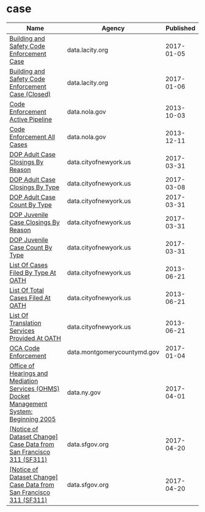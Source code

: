 # case

Name | Agency | Published
---- | ---- | ---------
[Building and Safety Code Enforcement Case](../datasets/2uz8-3tj3.md) | data.lacity.org | 2017-01-05
[Building and Safety Code Enforcement Case (Closed)](../datasets/q3qu-98vb.md) | data.lacity.org | 2017-01-06
[Code Enforcement Active Pipeline](../datasets/8pqz-ftzc.md) | data.nola.gov | 2013-10-03
[Code Enforcement All Cases](../datasets/u6yx-v2tw.md) | data.nola.gov | 2013-12-11
[DOP Adult Case Closings By Reason](../datasets/u6p4-fsey.md) | data.cityofnewyork.us | 2017-03-31
[DOP Adult Case Closings By Type](../datasets/k72f-2ytm.md) | data.cityofnewyork.us | 2017-03-08
[DOP Adult Case Count By Type](../datasets/y3gq-zv28.md) | data.cityofnewyork.us | 2017-03-31
[DOP Juvenile Case Closings By Reason](../datasets/wha7-46h5.md) | data.cityofnewyork.us | 2017-03-31
[DOP Juvenile Case Count By Type](../datasets/c49b-3kmd.md) | data.cityofnewyork.us | 2017-03-31
[List Of Cases Filed By Type At OATH](../datasets/s7vy-wmm7.md) | data.cityofnewyork.us | 2013-06-21
[List Of Total Cases Filed At OATH](../datasets/j8uz-fizu.md) | data.cityofnewyork.us | 2013-06-21
[List Of Translation Services Provided At OATH](../datasets/8n8g-m3vw.md) | data.cityofnewyork.us | 2013-06-21
[OCA Code Enforcement](../datasets/qdey-wt67.md) | data.montgomerycountymd.gov | 2017-01-04
[Office of Hearings and Mediation Services (OHMS) Docket Management System: Beginning 2005](../datasets/2qhq-8f6k.md) | data.ny.gov | 2017-04-01
[[Notice of Dataset Change] Case Data from San Francisco 311 (SF311)](../datasets/vw6y-z8j6.md) | data.sfgov.org | 2017-04-20
[[Notice of Dataset Change] Case Data from San Francisco 311 (SF311)](../datasets/vw6y-z8j6.md) | data.sfgov.org | 2017-04-20

